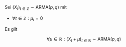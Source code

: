 Sei $(X_t)_{t \in \mathbb{Z}} \sim \text{ARMA}(p, q)$ mit
- $\forall t \in \mathbb{Z} : \mu_t = 0$

Es gilt

$$
	\forall \mu \in \mathbb{R} : (X_t + \mu)_{t \in \mathbb{R}} \sim \text{ARMA}(p, q)
$$